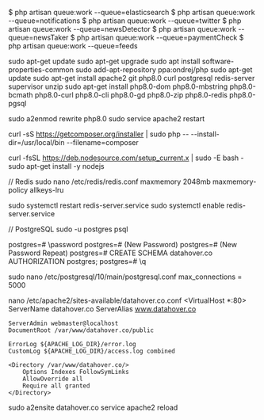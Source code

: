 $ php artisan queue:work --queue=elasticsearch
$ php artisan queue:work --queue=notifications
$ php artisan queue:work --queue=twitter
$ php artisan queue:work --queue=newsDetector
$ php artisan queue:work --queue=newsTaker
$ php artisan queue:work --queue=paymentCheck
$ php artisan queue:work --queue=feeds

sudo apt-get update
sudo apt-get upgrade
sudo apt install software-properties-common
sudo add-apt-repository ppa:ondrej/php
sudo apt-get update
sudo apt-get install apache2 git php8.0 curl postgresql redis-server supervisor unzip
sudo apt-get install php8.0-dom php8.0-mbstring php8.0-bcmath php8.0-curl php8.0-cli php8.0-gd php8.0-zip php8.0-redis php8.0-pgsql

sudo a2enmod rewrite php8.0
sudo service apache2 restart

curl -sS https://getcomposer.org/installer | sudo php -- --install-dir=/usr/local/bin --filename=composer

curl -fsSL https://deb.nodesource.com/setup_current.x | sudo -E bash -
sudo apt-get install -y nodejs

// Redis
sudo nano /etc/redis/redis.conf
maxmemory 2048mb
maxmemory-policy allkeys-lru

sudo systemctl restart redis-server.service
sudo systemctl enable redis-server.service

// PostgreSQL
sudo -u postgres psql

postgres=# \password
postgres=# (New Password)
postgres=# (New Password Repeat)
postgres=# CREATE SCHEMA datahover.co AUTHORIZATION postgres;
postgres=# \q

sudo nano /etc/postgresql/10/main/postgresql.conf
max_connections = 5000

nano /etc/apache2/sites-available/datahover.co.conf
<VirtualHost *:80>
    ServerName datahover.co
    ServerAlias www.datahover.co

    ServerAdmin webmaster@localhost
    DocumentRoot /var/www/datahover.co/public

    ErrorLog ${APACHE_LOG_DIR}/error.log
    CustomLog ${APACHE_LOG_DIR}/access.log combined

    <Directory /var/www/datahover.co/>
        Options Indexes FollowSymLinks
        AllowOverride all
        Require all granted
    </Directory>
</VirtualHost>

sudo a2ensite datahover.co
service apache2 reload
